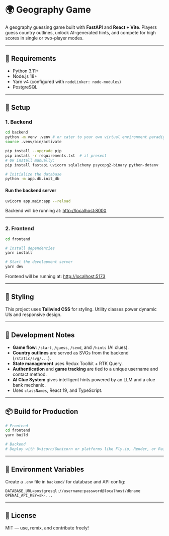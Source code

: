 # 🌍 Geography Game

A geography guessing game built with **FastAPI** and **React + Vite**. Players guess country outlines, unlock AI-generated hints, and compete for high scores in single or two-player modes.

---

## 🧰 Requirements

- Python 3.11+
- Node.js 18+
- Yarn v4 (configured with `nodeLinker: node-modules`)
- PostgreSQL

---

## 🚀 Setup

### 1. Backend

```bash
cd backend
python -m venv .venv # or cater to your own virtual environment paradigm
source .venv/bin/activate

pip install --upgrade pip
pip install -r requirements.txt  # if present
# OR install manually:
pip install fastapi uvicorn sqlalchemy psycopg2-binary python-dotenv

# Initialize the database
python -m app.db.init_db
```

#### Run the backend server

```bash
uvicorn app.main:app --reload
```

Backend will be running at: [http://localhost:8000](http://localhost:8000)

---

### 2. Frontend

```bash
cd frontend

# Install dependencies
yarn install

# Start the development server
yarn dev
```

Frontend will be running at: [http://localhost:5173](http://localhost:5173)

---

## 🎨 Styling

This project uses **Tailwind CSS** for styling. Utility classes power dynamic UIs and responsive design.

---

## 🧪 Development Notes

- **Game flow**: `/start`, `/guess`, `/send`, and `/hints` (AI clues).
- **Country outlines** are served as SVGs from the backend (`/static/svg/...`).
- **State management** uses Redux Toolkit + RTK Query.
- **Authentication** and **game tracking** are tied to a unique username and contact method.
- **AI Clue System** gives intelligent hints powered by an LLM and a clue bank mechanic.
- Uses `classNames`, React 19, and TypeScript.

---

## 📦 Build for Production

```bash
# Frontend
cd frontend
yarn build

# Backend
# Deploy with Uvicorn/Gunicorn or platforms like Fly.io, Render, or Railway
```

---

## 🔐 Environment Variables

Create a `.env` file in `backend/` for database and API config:

```env
DATABASE_URL=postgresql://username:password@localhost/dbname
OPENAI_API_KEY=sk-...
```

---

## 🙌 License

MIT — use, remix, and contribute freely!
